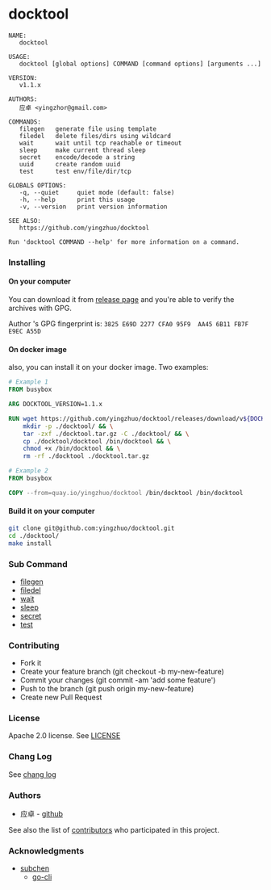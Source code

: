 # docktool

```
NAME:
   docktool

USAGE:
   docktool [global options] COMMAND [command options] [arguments ...]

VERSION:
   v1.1.x

AUTHORS:
   应卓 <yingzhor@gmail.com>

COMMANDS:
   filegen   generate file using template
   filedel   delete files/dirs using wildcard
   wait      wait until tcp reachable or timeout
   sleep     make current thread sleep
   secret    encode/decode a string
   uuid      create random uuid
   test      test env/file/dir/tcp

GLOBALS OPTIONS:
   -q, --quiet     quiet mode (default: false)
   -h, --help      print this usage
   -v, --version   print version information

SEE ALSO:
   https://github.com/yingzhuo/docktool

Run 'docktool COMMAND --help' for more information on a command.

```

### Installing

#### On your computer

You can download it from [release page](https://github.com/yingzhuo/docktool/releases) and you're able to verify the archives with GPG.

Author 's GPG fingerprint is: `3825 E69D 2277 CFA0 95F9  AA45 6B11 FB7F E9EC A55D`

#### On docker image

also, you can install it on your docker image. Two examples:

```dockerfile
# Example 1
FROM busybox

ARG DOCKTOOL_VERSION=1.1.x

RUN wget https://github.com/yingzhuo/docktool/releases/download/v${DOCKTOOL_VERSION}/docktool-linux-amd64-${DOCKTOOL_VERSION}.tar.gz -O ./docktool.tar.gz && \
    mkdir -p ./docktool/ && \
    tar -zxf ./docktool.tar.gz -C ./docktool/ && \
    cp ./docktool/docktool /bin/docktool && \
    chmod +x /bin/docktool && \
    rm -rf ./docktool ./docktool.tar.gz
```

```dockerfile
# Example 2
FROM busybox

COPY --from=quay.io/yingzhuo/docktool /bin/docktool /bin/docktool
```

#### Build it on your computer

```bash
git clone git@github.com:yingzhuo/docktool.git
cd ./docktool/
make install
```

### Sub Command

* [filegen](./.github/filegen.md)
* [filedel](./.github/filedel.md)
* [wait](./.github/wait.md)
* [sleep](./.github/sleep.md)
* [secret](./.github/secret.md)
* [test](./.github/test.md)

### Contributing

* Fork it
* Create your feature branch (git checkout -b my-new-feature)
* Commit your changes (git commit -am 'add some feature')
* Push to the branch (git push origin my-new-feature)
* Create new Pull Request

### License

Apache 2.0 license. See [LICENSE](./LICENSE)

### Chang Log

See [chang log](./CHANGELOG.md)

### Authors

* 应卓 - [github](https://github.com/yingzhuo)

See also the list of [contributors](https://github.com/yingzhuo/docktool/graphs/contributors) who participated in this project.

### Acknowledgments

* [subchen](https://github.com/subchen)
	* [go-cli](https://github.com/subchen/go-cli)
